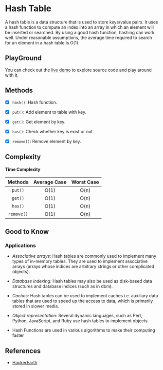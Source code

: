 # Hash Table

A hash table is a data structure that is used to store keys/value pairs. It uses a hash function to compute an index 
into an array in which an element will be inserted or searched. By using a good hash function, hashing can work well.
Under reasonable assumptions, the average time required to search for an element in a hash table is O(1).

## PlayGround
You can check out the [live demo](https://repl.it/@IlkinHuseynoff/Data-Structure-Hash-Table) to explore source code and play around with it. 



## Methods

- [x] `hash()`: Hash function.
- [x] `put()`: Add element to table with key.
- [x] `get()`: Get element by key.
- [x] `has()`: Check whether key is exist or not
- [x] `remove()`: Remove element by key.



## Complexity

#### Time Complexity

| Methods      | Average Case | Worst Case  |
| :----------: | :---------:  | :----------:|  
| `put()`      | O(1)         | O(n)        |
| `get()`      | O(1)         | O(n)        |
| `has()`      | O(1)         | O(n)        | 
| `remove()`   | O(1)         | O(n)        |    



## Good to Know

### Applications

- *Associative arrays:* Hash tables are commonly used to implement many types of in-memory tables. They are used to 
implement associative arrays (arrays whose indices are arbitrary strings or other complicated objects).

- *Database indexing:* Hash tables may also be used as disk-based data structures and database indices (such as in dbm).

- *Caches:* Hash tables can be used to implement caches i.e. auxiliary data tables that are used to speed up the access
 to data, which is primarily stored in slower media.

- *Object representation:* Several dynamic languages, such as Perl, Python, JavaScript, and Ruby use hash tables to 
implement objects.

- Hash Functions are used in various algorithms to make their computing faster


## References

- [HackerEarth](https://www.hackerearth.com/practice/data-structures/hash-tables/basics-of-hash-tables/tutorial/)